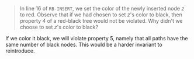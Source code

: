 > In line 16 of `RB-INSERT`, we set the color of the newly inserted node $z$ to
> red. Observe that if we had chosen to set $z$'s color to black, then property
> 4 of a red-black tree would not be violated. Why didn't we choose to set $z$'s
> color to black?

If we color it black, we will violate property 5, namely that all paths have the
same number of black nodes. This would be a harder invariant to reintroduce.
